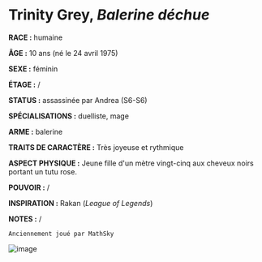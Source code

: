 # Trinity Grey, *Balerine déchue*

**RACE :** humaine

**ÂGE :** 10 ans (né le 24 avril 1975)

**SEXE :** féminin

**ÉTAGE :** /

**STATUS :** assassinée par Andrea (S6-S6)

**SPÉCIALISATIONS :** duelliste, mage

**ARME :** balerine

**TRAITS DE CARACTÈRE :** Très joyeuse et rythmique

**ASPECT PHYSIQUE :** Jeune fille d'un mètre vingt-cinq aux cheveux noirs portant un tutu rose.

**POUVOIR :** /

**INSPIRATION :** Rakan (*League of Legends*)

**NOTES :** /

`Anciennement joué par MathSky`

![image](https://share.alkanife.fr/enyxia_characters/full/trinity.png)